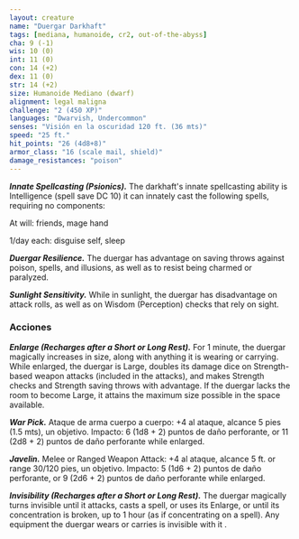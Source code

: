 ```yaml
---
layout: creature
name: "Duergar Darkhaft"
tags: [mediana, humanoide, cr2, out-of-the-abyss]
cha: 9 (-1)
wis: 10 (0)
int: 11 (0)
con: 14 (+2)
dex: 11 (0)
str: 14 (+2)
size: Humanoide Mediano (dwarf)
alignment: legal maligna
challenge: "2 (450 XP)"
languages: "Dwarvish, Undercommon"
senses: "Visión en la oscuridad 120 ft. (36 mts)"
speed: "25 ft."
hit_points: "26 (4d8+8)"
armor_class: "16 (scale mail, shield)"
damage_resistances: "poison"
---
```


***Innate Spellcasting (Psionics).*** The darkhaft's innate spellcasting ability is Intelligence (spell save DC 10) it can innately cast the following spells, requiring no components:

At will: friends, mage hand

1/day each: disguise self, sleep

***Duergar Resilience.*** The duergar has advantage on saving throws against poison, spells, and illusions, as well as to resist being charmed or paralyzed.

***Sunlight Sensitivity.*** While in sunlight, the duergar has disadvantage on attack rolls, as well as on Wisdom (Perception) checks that rely on sight.

### Acciones

***Enlarge (Recharges after a Short or Long Rest).*** For 1 minute, the duergar magically increases in size, along with anything it is wearing or carrying. While enlarged, the duergar is Large, doubles its damage dice on Strength-based weapon attacks (included in the attacks), and makes Strength checks and Strength saving throws with advantage. If the duergar lacks the room to become Large, it attains the maximum size possible in the space available.

***War Pick.*** Ataque de arma cuerpo a cuerpo: +4 al ataque, alcance 5 pies (1.5 mts), un objetivo. Impacto: 6 (1d8 + 2) puntos de daño perforante, or 11 (2d8 + 2) puntos de daño perforante while enlarged.

***Javelin.*** Melee or Ranged Weapon Attack: +4 al ataque, alcance 5 ft. or range 30/120 pies, un objetivo. Impacto: 5 (1d6 + 2) puntos de daño perforante, or 9 (2d6 + 2) puntos de daño perforante while enlarged.

***Invisibility (Recharges after a Short or Long Rest).*** The duergar magically turns invisible until it attacks, casts a spell, or uses its Enlarge, or until its concentration is broken, up to 1 hour (as if concentrating on a spell). Any equipment the duergar wears or carries is invisible with it .